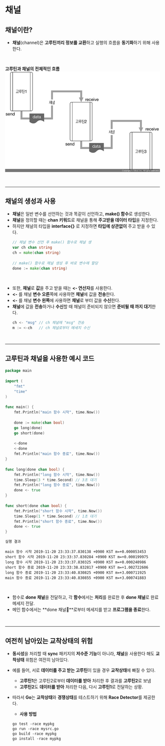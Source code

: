 # **채널**
## **채널이란?**
- **채널**(channel)은 **고루틴끼리 정보를 교환**하고 실행의 흐름을 **동기화**하기 위해 사용한다.

<br>

**고루틴과 채널의 전체적인 흐름**
![GoRoutine](/img/GoRoutine.jpg)

<br>

---
## **채널의 생성과 사용**
- **채널**은 일반 변수를 선언하는 것과 똑같이 선언하고, **make() 함수**로 생성한다.
- **채널**을 정의할 때는 **chan 키워드**로 채널을 통해 **주고받을 데이터 타입**을 지정한다.
- 하지만 채널의 타입을 **interface{}** 로 지정하면 **타입에 상관없이** 주고 받을 수 있다.
    ~~~go
    // 채널 변수 선언 후 make() 함수로 채널 생
	var ch chan string
	ch = make(chan string)

	// make() 함수로 채널 생성 후 바로 변수에 할당
	done := make(chan string)
    ~~~

<br>

- 또한, **채널**로 **값**을 주고 받을 때는 **<- 연산자**를 사용한다.
- **<-** 를 채널 **변수 오른**쪽에 사용하면 **채널**에 값을 **전송**한다.
- **<-** 를 채널 **변수 왼쪽**에 사용하면 **채널**로 부터 값을 **수신**한다.
- **채널**에 값을 **전송**하거나 **수신**할 때 채널이 준비되지 않으면 **준비될 때 까지  대기**한다.
    ~~~go
    ch <- "msg" // ch 채널에 "msg" 전송
    m := <-ch   // ch 채널로부터 메세지 수신
    ~~~

<br>

---
## **고루틴과 채널을 사용한 예시 코드**
~~~go
package main

import (
	"fmt"
	"time"
)

func main() {
	fmt.Println("main 함수 시작", time.Now())

	done := make(chan bool)
	go long(done)
	go short(done)

	<-done
	<-done
	fmt.Println("main 함수 종료", time.Now())
}

func long(done chan bool) {
	fmt.Println("long 함수 시작", time.Now())
	time.Sleep(3 * time.Second) // 3초 대기
	fmt.Println("long 함수 종료", time.Now())
	done <- true
}

func short(done chan bool) {
	fmt.Println("short 함수 시작", time.Now())
	time.Sleep(1 * time.Second) // 1초 대기
	fmt.Println("short 함수 종료", time.Now())
	done <- true
}

~~~
~~~
실행 결과

main 함수 시작 2019-11-20 23:33:37.830138 +0900 KST m=+0.000053453
short 함수 시작 2019-11-20 23:33:37.830284 +0900 KST m=+0.000199975
long 함수 시작 2019-11-20 23:33:37.830325 +0900 KST m=+0.000240986
short 함수 종료 2019-11-20 23:33:38.832817 +0900 KST m=+1.002722606
long 함수 종료 2019-11-20 23:33:40.830825 +0900 KST m=+3.000711925
main 함수 종료 2019-11-20 23:33:40.830855 +0900 KST m=+3.000741883
~~~

<br>

- 함수로 **done 채널**을 전달하고, 각 **함수**에서는 **처리**를 완료한 후 **done 채널**로 완료 메세지 전달.
- 메인 함수에서는 **done 채널**로부터 메세지를 받고 **프로그램을 종료**한다.

<br>

---
## **여전히 남아있는 교착상태의 위험**
- **동시성**을 처리할 때 **sync** 패키지의 **저수준 기능**이 아니라, **채널**을 사용한다 해도 **교착상태** 위험은 여전히 남아있다.

- 예를 들어, 서로 **데이터를 주고 받는 고루틴**이 있을 경우 **교착상태**에 빠질 수 있다.
	- **고루틴1**은 고루틴2로부터 **데이터를 받아** 처리한 후 결과를 **고루틴2**로 보냄
	- **고루틴2**도 **데이터를 받아** 처리한 다음, 다시 **고루틴1**로 전달하는 상황.

- 따라서 **Go**는 **교착상태**와 **경쟁상태**를 테스트하기 위해 **Race Detector**를 제공한다.
	- **사용 방법**
	~~~
	go test -race mypkg
	go run -race mysrc.go
	go build -race mypkg
	go install -race mypkg
	~~~
